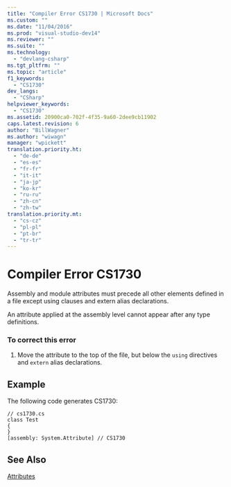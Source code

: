 ```yaml
---
title: "Compiler Error CS1730 | Microsoft Docs"
ms.custom: ""
ms.date: "11/04/2016"
ms.prod: "visual-studio-dev14"
ms.reviewer: ""
ms.suite: ""
ms.technology: 
  - "devlang-csharp"
ms.tgt_pltfrm: ""
ms.topic: "article"
f1_keywords: 
  - "CS1730"
dev_langs: 
  - "CSharp"
helpviewer_keywords: 
  - "CS1730"
ms.assetid: 20900ca0-702f-4f35-9a60-2dee9cb11902
caps.latest.revision: 6
author: "BillWagner"
ms.author: "wiwagn"
manager: "wpickett"
translation.priority.ht: 
  - "de-de"
  - "es-es"
  - "fr-fr"
  - "it-it"
  - "ja-jp"
  - "ko-kr"
  - "ru-ru"
  - "zh-cn"
  - "zh-tw"
translation.priority.mt: 
  - "cs-cz"
  - "pl-pl"
  - "pt-br"
  - "tr-tr"
---
```

# Compiler Error CS1730
Assembly and module attributes must precede all other elements defined in a file except using clauses and extern alias declarations.  
  
 An attribute applied at the assembly level cannot appear after any type definitions.  
  
### To correct this error  
  
1.  Move the attribute to the top of the file, but below the `using` directives and `extern` alias declarations.  
  
## Example  
 The following code generates CS1730:  
  
```  
// cs1730.cs  
class Test  
{  
}  
[assembly: System.Attribute] // CS1730  
```  
  
## See Also  
 [Attributes](http://msdn.microsoft.com/en-us/Library/ae334cee-d96c-4243-a5e3-06dd7fcaf205)